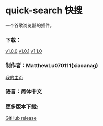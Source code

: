<h1>quick-search 快搜</h1>
一个谷歌浏览器的插件。
<h3>下载：</h3>
<a href="https://github.com/matthewlu070111/quick-search/releases/download/v1.0.0/QuickSearch.v1.0.0.crx" target="_blank">v1.0.0</a>
<a href="https://github.com/matthewlu070111/quick-search/releases/download/v1.0.1/QuickSearch.v1.0.1.crx" target="_blank">v1.0.1</a>
<a href="https://github.com/matthewlu070111/quick-search/releases/download/v1.1.0/QuickSearch.v1.1.0.crx" target="_blank">v1.1.0</a>
<h3>制作者：MatthewLu070111(xiaoanag)</h3>
<a href="https://matthewlu070111.github.io/" target="_blank">我的主页</a>
<h3>语言：简体中文</h3>
<h3>更多版本下载:</h3>
<a href="https://github.com/matthewlu070111/quick-search/releases" target="_blank">GitHub release</a>
